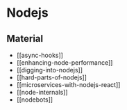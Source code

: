 # Nodejs

## Material

- [[async-hooks]]
- [[enhancing-node-performance]]
- [[digging-into-nodejs]]
- [[hard-parts-of-nodejs]]
- [[microservices-with-nodejs-react]]
- [[node-internals]]
- [[nodebots]]

